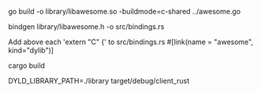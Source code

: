 go build -o library/libawesome.so -buildmode=c-shared ../awesome.go

bindgen library/libawesome.h -o src/bindings.rs 

Add above each 'extern "C" {' to src/bindings.rs
#[link(name = "awesome", kind="dylib")]

cargo build

DYLD_LIBRARY_PATH=./library target/debug/client_rust
